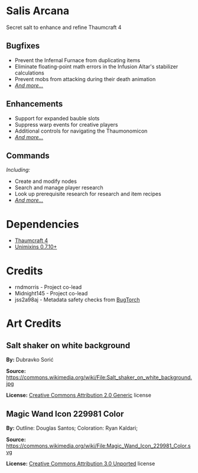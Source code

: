 # Salis Arcana
Secret salt to enhance and refine Thaumcraft 4

## Bugfixes
* Prevent the Infernal Furnace from duplicating items
* Eliminate floating-point math errors in the Infusion Altar's stabilizer calculations
* Prevent mobs from attacking during their death animation
* *[And more...](./docs/bugfixes.md)*

## Enhancements
* Support for expanded bauble slots
* Suppress warp events for creative players
* Additional controls for navigating the Thaumonomicon
* *[And more...](./docs/enhancements.md)*

## Commands
*Including:*
* Create and modify nodes
* Search and manage player research
* Look up prerequisite research for research and item recipes
* *[And more...](./docs/commands.md)*

# Dependencies
* [Thaumcraft 4](https://www.curseforge.com/minecraft/mc-mods/thaumcraft)
* [Unimixins 0.7.10+](https://github.com/LegacyModdingMC/UniMixins)

# Credits
* rndmorris - Project co-lead
* Midnight145 - Project co-lead
* jss2a98aj - Metadata safety checks from [BugTorch](https://github.com/jss2a98aj/BugTorch)

# Art Credits
## Salt shaker on white background

**By:** Dubravko Sorić

**Source:** https://commons.wikimedia.org/wiki/File:Salt_shaker_on_white_background.jpg

**License:** [Creative Commons Attribution 2.0 Generic](https://creativecommons.org/licenses/by/2.0/deed.en) license

## Magic Wand Icon 229981 Color

**By:** Outline: Douglas Santos; Coloration: Ryan Kaldari;

**Source:** https://commons.wikimedia.org/wiki/File:Magic_Wand_Icon_229981_Color.svg

**License:** [Creative Commons Attribution 3.0 Unported](https://creativecommons.org/licenses/by/3.0/deed.en) license

